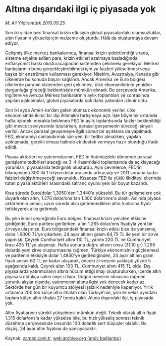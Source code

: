 # Altına dışarıdaki ilgi iç piyasada yok

*M. Ali Yıldırımtürk 2010.09.25*

<td class="news-spot">
<p>Son iki yıldan beri finansal krizin etkisiyle global piyasalardaki olumsuzluklar, altın fiyatının yükselişi için malzeme oluşturdu. Hâlâ da oluşturmaya devam ediyor.</p>
<p><p> Gelişmiş ülke merkez bankalarınca, finansal krizin şiddetlendiği sırada, sisteme enjekte edilen para, krizin etkileri azalmaya başladığında enflasyonist baskı oluşturacağından sistemden çekilmesi gerekiyor. Merkez bankalarının bunu gerçekleştirebilmesi için ya faizleri yükseltmesi veya başka bir enstrümanı kullanması gerekiyor. Nitekim, Avustralya, Kanada gibi ülkelerde bu konuda başarı sağlandı. Ancak Amerika ve Euro bölgesi ülkelerde paranın sistemden geri çekilmesi, ülke ekonomilerinin yeniden durgunluğa gireceği beklentisiyle mümkün olmadı. Bu çerçevede Amerika, İngiltere ve Avrupa Merkez bankalarının aylık toplantıları ve sonrasında yapılan açıklamalar, global piyasalarda çok daha yakından izlenir oldu.
<p> Son iki ayda Ameri-ka'dan gelen olumsuz ekonomik veriler, ülke ekonomisinde ikinci bir dip ihtimalini tartışmaya açtı. İşte böyle bir ortamda hafta içindeki merakla beklenen FED'in aylık toplantısında faizler beklenildiği gibi mevcut seviyesinde tutulurken, parasal gevşemenin süreceği sinyali verildi. Ancak parasal gevşemeyle ilgili somut bir açıklama da yapılmadı. FED, ekonomiyi canlandırmak için yeni bir tedbir almazken, yapılan açıklamada, gerekli olması halinde ek destek vermeye hazır olunduğu ifade edildi.
<p> Piyasa aktörleri ve yatırımcılarının, FED'in önümüzdeki dönemde parasal genişleme tedbirleri alacağı ve 3-4 Kasım'daki toplantısında da açıklayacağı yorumları, piyasalarda tedirginlik oluşturdu. Aynı çevrelerce, FED'in bilançosunu 300 ilâ 1 trilyon dolar arasında artıracağı ve 2011 sonuna kadar faizleri değiştirmeyeceği savunuldu. Kısacası FED ile yüklü likiditeyi ellerinde tutan piyasa aktörleri arasındaki satranç oyunu yeni bir boyut kazandı.
<p> Kısa sürede Euro/dolar 1,3050'den 1,3440'a yükseldi. Bu tür gelişmelere çok duyarlı olan altın, 1.276 dolar/ons'tan 1.300 dolar/ons'a ulaştı. Aslında piyasa aktörlerinin amacı, uzun süredir alıcı getiremedikleri altın fonlarına fiyatı tetikleyerek alıcı getirmek. 
<p> Bu yılın ikinci çeyreğinde Euro bölgesi finansal krizin yeniden etkisine girdiğinde, Euro paritesi gerilerken, altın 1.265 dolar/ons fiyatıyla yeni bir zirveye ulaşmıştı. Euro bölgesindeki finansal krizin etkisi bize de yansımış, dolar 1,6000 TL'ye çıkarken, 24 ayar altının gramı 64,75 TL ile yeni bir zirve yapmıştı. Çeyrek Cumhuriyet altını 110 TL, yarımı 220 TL ve Cumhuriyet lirası 435 TL'ye ulaşmıştı. Hafta sonuna doğru altının onsu (31,10 gr) 1.298 dolarda yeni zirve oluşturmasına rağmen, Türkiye ekonomisinin güçlenmesi ve paritenin etkisiyle dolar 1,4850'ye gerilediğinden, 24 ayar altının gram fiyatı ancak 62 TL'ye kadar ulaşarak, önceki zirvesinin yaklaşık yüzde 5 aşağısında kaldı. Çeyrek altın 103 TL, Cumhuriyet altını 415 TL oldu. Dış piyasalarda yatırımcıların altına hücum ettiği imajı oluşturulurken, içerde altın piyasası oldukça sakin seyir izliyor. Düğün mevsimi olmasına rağmen zorunlu alışlar dışında, yatırımcının altına ilgisi yok denecek kadar az. Sektörde her gün bir kuyumcu atölyesi işsizlik nedeniyle kapanıyor. Yıllık ortalama 200 ton külçe altın ithalatı olan Türkiye'nin, yılın ilk sekiz ayındaki toplam külçe altın ithalatı 27 tonda kaldı. Altına dışarıdaki ilgi, iç piyasada yok.
<p> Altın fiyatlarının sürekli yükselmesi mümkün değil. Teknik olarak altın fiyatı 1.315 dolar/ons'a kadar yükselse bile, bu hızlı yükseliş sonrası teknik düzeltme çerçevesinde onsunda 100 dolarlık sert düşüşler olabilir. Bu düşüş, 24 ayar altın fiyatına da yansıyacaktır.</p>
<a href="http://web.archive.org/web/20101130165843/mailto:a.yildirimturk@zaman.com.tr">
</a></p></p></p></p></p></p></td>

Kaynak: [zaman.com.tr](http://zaman.com.tr/yazar.do?yazino=1031870), [web.archive.org (arşiv bağlantısı)](http://web.archive.org/web/20101130165843/http://zaman.com.tr/yazar.do?yazino=1031870)

